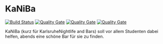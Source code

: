 # KaNiBa
[![Build Status](http://jenkins-swe.it.dh-karlsruhe.de/buildStatus/icon?job=KaNiBa)](http://jenkins-swe.it.dh-karlsruhe.de/job/KaNiBa/)
[![Quality Gate](http://sonarqube.it.dh-karlsruhe.de/api/badges/gate?key=de.kaniba%3Avaadin)](http://193.196.7.25/overview?id=de.kaniba%3Avaadin)
[![Quality Gate](http://sonarqube.it.dh-karlsruhe.de/api/badges/measure?key=de.kaniba%3Avaadin&metric=coverage)](http://193.196.7.25/overview?id=de.kaniba%3Avaadin)
[![Quality Gate](http://sonarqube.it.dh-karlsruhe.de/api/badges/measure?key=de.kaniba%3Avaadin&metric=critical_violations)](http://193.196.7.25/overview?id=de.kaniba%3Avaadin)

KaNiBa (kurz für KarlsruheNightlife and Bars) soll vor allem Studenten dabei helfen, abends eine schöne Bar für sie zu finden.

